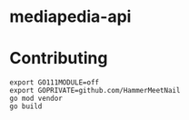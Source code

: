 # mediapedia-api

# Contributing

```
export GO111MODULE=off
export GOPRIVATE=github.com/HammerMeetNail
go mod vendor
go build 
```